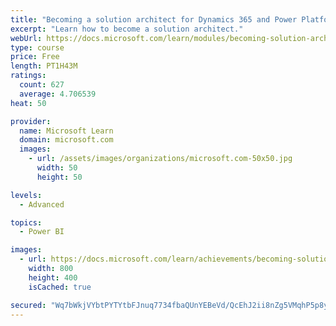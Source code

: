 ```yaml
---
title: "Becoming a solution architect for Dynamics 365 and Power Platform"
excerpt: "Learn how to become a solution architect."
webUrl: https://docs.microsoft.com/learn/modules/becoming-solution-architect/
type: course
price: Free
length: PT1H43M
ratings:
  count: 627
  average: 4.706539
heat: 50

provider:
  name: Microsoft Learn
  domain: microsoft.com
  images:
    - url: /assets/images/organizations/microsoft.com-50x50.jpg
      width: 50
      height: 50

levels:
  - Advanced

topics:
  - Power BI

images:
  - url: https://docs.microsoft.com/learn/achievements/becoming-solution-architect-social.png
    width: 800
    height: 400
    isCached: true

secured: "Wq7bWkjVYbtPYTYtbFJnuq7734fbaQUnYEBeVd/QcEhJ2ii8nZg5VMqhP5p8ygc0cxuKH+hElZwXnl98IrBcgEcjrDz+PnST3sNNeAE83W2JnMvanwF94yrb4sIKsuw1bRBiAb/o2Uk3Z0gxmjaZr/oRLUo572WcMzvxQXCjhGiSQf0Xah2btxtryA2dtr66NCGsadplVNZdpIPV0QbuY5jngS2AiosahIYwkx7fSCNdckOFL8Q5KItVkzoPhaKUTw2Eg94D1ifITAdMXc/Ett4b2i5uTLyGyt6hkYh3Bv6qmEkNK+Yp+N9uZiFSo5e9tXuqfcO9YQQjIhtvgcEqI6u0MBgRfCC+V8JiBOzdAh1++Du8lAIUuuw7ReGrSrbXtzT+ebp2leLsKQnhb/dhnDNfSAAX+5pVK4E0TDTtPZY=;r3KMOp9RMZAG8+syXBxaGQ=="
---
```


